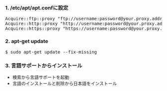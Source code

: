 ### 1. /etc/apt/apt.confに設定

<pre>
Acquire::ftp::proxy "ftp://username:password@your.proxy.address:proxy.port/";
Acquire::http::proxy "http://username:password@your.proxy.address:proxy.port/";
Acquire::https::proxy "https://username:password@your.proxy.address:proxy.port/";
</pre>

### 2. apt-get update
<pre>
$ sudo apt-get update --fix-missing
</pre>

### 3. 言語サポートからインストール
- 検索から言語サポートを起動
- 言語のインストールと削除から日本語をインストール

